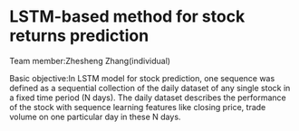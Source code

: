 # LSTM-based method for stock returns prediction

Team member:Zhesheng Zhang(individual)

Basic objective:In LSTM model for stock prediction, one sequence was defined as a sequential collection of the daily dataset of any single stock in a fixed time period (N days). The daily dataset describes the performance of the stock with sequence learning features like closing price, trade volume on one particular day in these N days.
